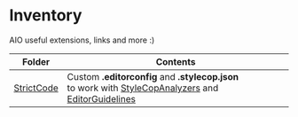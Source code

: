 # Inventory
AIO useful extensions, links and more :)

| Folder    | Contents      |
| ----------| ------------- |
| [StrictCode](../StrictCode)| Custom **.editorconfig** and **.stylecop.json** <br> to work with [StyleCopAnalyzers](https://github.com/DotNetAnalyzers/StyleCopAnalyzers) and [EditorGuidelines](https://marketplace.visualstudio.com/items?itemName=PaulHarrington.EditorGuidelines) |


